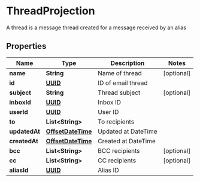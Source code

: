 

# ThreadProjection

A thread is a message thread created for a message received by an alias
## Properties

Name | Type | Description | Notes
------------ | ------------- | ------------- | -------------
**name** | **String** | Name of thread |  [optional]
**id** | [**UUID**](UUID) | ID of email thread | 
**subject** | **String** | Thread subject |  [optional]
**inboxId** | [**UUID**](UUID) | Inbox ID | 
**userId** | [**UUID**](UUID) | User ID | 
**to** | **List&lt;String&gt;** | To recipients | 
**updatedAt** | [**OffsetDateTime**](OffsetDateTime) | Updated at DateTime | 
**createdAt** | [**OffsetDateTime**](OffsetDateTime) | Created at DateTime | 
**bcc** | **List&lt;String&gt;** | BCC recipients |  [optional]
**cc** | **List&lt;String&gt;** | CC recipients |  [optional]
**aliasId** | [**UUID**](UUID) | Alias ID | 




